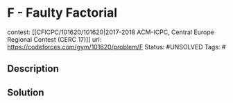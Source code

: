 # F - Faulty Factorial

contest: [[CFICPC/101620/101620|2017-2018 ACM-ICPC, Central Europe Regional Contest (CERC 17)]]
url: https://codeforces.com/gym/101620/problem/F
Status: #UNSOLVED
Tags: #

## Description

## Solution

